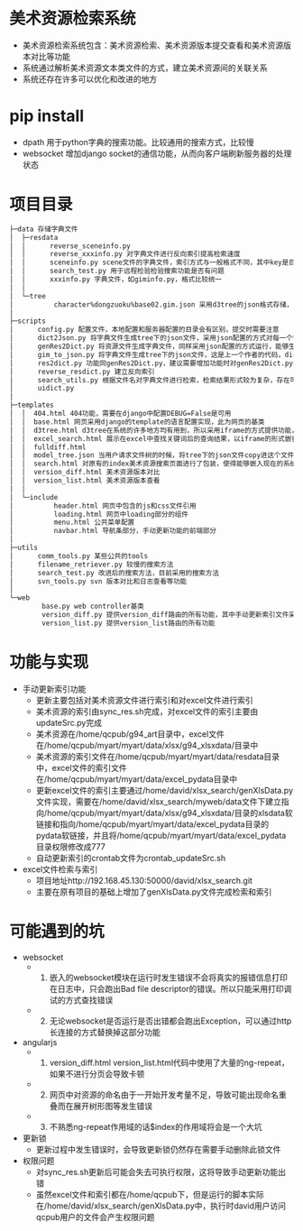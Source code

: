 # 美术资源检索系统
- 美术资源检索系统包含：美术资源检索、美术资源版本提交查看和美术资源版本对比等功能
- 系统通过解析美术资源文本类文件的方式，建立美术资源间的关联关系
- 系统还存在许多可以优化和改进的地方
# pip install
- dpath 用于python字典的搜索功能。比较通用的搜索方式，比较慢
- websocket 增加django socket的通信功能，从而向客户端刷新服务器的处理状态

# 项目目录
```bash
├─data 存储字典文件
│  ├─resdata
│  │      reverse_sceneinfo.py 
│  │      reverse_xxxinfo.py 对字典文件进行反向索引提高检索速度
│  │      sceneinfo.py scene文件的字典文件，索引方式与一般格式不同，其中key是目录
│  │      search_test.py 用于远程检验检验搜索功能是否有问题
│  │      xxxinfo.py 字典文件，如giminfo.py，格式比较统一
│  │      
│  └─tree
│          character%dongzuoku%base02.gim.json 采用d3tree的json格式存储，从索引文件生成而来，其实可以临时生成
│          
├─scripts
│      config.py 配置文件，本地配置和服务器配置的目录会有区别，提交时需要注意
│      dict2Json.py 将字典文件生成tree下的json文件，采用json配置的方式对每一个需要生成的美术资源文件进行配置生成
│      genRes2Dict.py 将资源文件生成字典文件，同样采用json配置的方式运行，能够生成如csd文件的子树。
│      gim_to_json.py 将字典文件生成tree下的json文件，这是上一个作者的代码，dict2Json.py对此代码进行了重构
│      res2dict.py 功能同genRes2Dict.py，建议需要增加功能时对genRes2Dict.py进行修改即可
│      reverse_resdict.py 建立反向索引
│      search_utils.py 根据文件名对字典文件进行检索，检索结果形式较为复杂，存在可以简化的地方
│      uidict.py
│      
├─templates
│  │  404.html 404功能，需要在django中配置DEBUG=False是可用
│  │  base.html 网页采用django的template的语言配置实现，此为网页的基类
│  │  d3tree.html d3tree在系统的许多地方均有用到，所以采用iframe的方式提供功能，使用时注意阅读iframe的height设置部分，因为经常出现iframe嵌套iframe的情况
│  │  excel_search.html 展示在excel中查找关键词后的查询结果，以iframe的形式嵌套在d3tree.html中
│  │  fulldiff.html
│  │  model_tree.json 当用户请求文件树的时候，将tree下的json文件copy进这个文件中，其实没有必要
│  │  search.html 对原有的index美术资源搜索页面进行了包装，使得能够嵌入现在的系统中
│  │  version_diff.html 美术资源版本对比
│  │  version_list.html 美术资源版本查看
│  │  
│  └─include
│          header.html 网页中包含的js和css文件引用
│          loading.html 网页中loading部分的组件
│          menu.html 公共菜单配置
│          navbar.html 导航条部分，手动更新功能的前端部分
│          
├─utils
│      comm_tools.py 某些公共的tools
│      filename_retriever.py 较慢的搜索方法
│      search_test.py 改进后的搜索方法，目前采用的搜索方法
│      svn_tools.py svn 版本对比和日志查看等功能
│      
└─web
        base.py web controller基类
        version_diff.py 提供version_diff路由的所有功能，其中手动更新索引文件采用websocket通信的方式提供。
        version_list.py 提供version_list路由的所有功能
```

# 功能与实现
- 手动更新索引功能
	- 更新主要包括对美术资源文件进行索引和对excel文件进行索引
	- 美术资源的索引由sync_res.sh完成，对excel文件的索引主要由updateSrc.py完成
	- 美术资源在/home/qcpub/g94_art目录中，excel文件在/home/qcpub/myart/myart/data/xlsx/g94_xlsxdata/目录中
	- 美术资源的索引文件在/home/qcpub/myart/myart/data/resdata目录中，excel文件的索引文件在/home/qcpub/myart/myart/data/excel_pydata目录中
	- 更新excel文件的索引主要通过/home/david/xlsx_search/genXlsData.py文件实现，需要在/home/david/xlsx_search/myweb/data文件下建立指向/home/qcpub/myart/myart/data/xlsx/g94_xlsxdata/目录的xlsdata软链接和指向/home/qcpub/myart/myart/data/excel_pydata目录的pydata软链接，并且将/home/qcpub/myart/myart/data/excel_pydata目录权限修改成777
	- 自动更新索引的crontab文件为crontab_updateSrc.sh
- excel文件检索与索引
	- 项目地址http://192.168.45.130:50000/david/xlsx_search.git
	- 主要在原有项目的基础上增加了genXlsData.py文件完成检索和索引

# 可能遇到的坑
- websocket
	- 1. 嵌入的websocket模块在运行时发生错误不会将真实的报错信息打印在日志中，只会跑出Bad file descriptor的错误。所以只能采用打印调试的方式查找错误
	- 2. 无论websocket是否运行是否出错都会跑出Exception，可以通过http长连接的方式替换掉这部分功能
- angularjs
	- 1. version_diff.html version_list.html代码中使用了大量的ng-repeat，如果不进行分页会导致卡顿
	- 2. 网页中对资源的命名由于一开始开发考量不足，导致可能出现命名重叠而在展开树形图等发生错误
	- 3. 不熟悉ng-repeat作用域的话$index的作用域将会是一个大坑
- 更新锁
	- 更新过程中发生错误时，会导致更新锁仍然存在需要手动删除此锁文件
- 权限问题
	- 对sync_res.sh更新后可能会失去可执行权限，这将导致手动更新功能出错
	- 虽然excel文件和索引都在/home/qcpub下，但是运行的脚本实际在/home/david/xlsx_search/genXlsData.py中，执行时david用户访问qcpub用户的文件会产生权限问题

